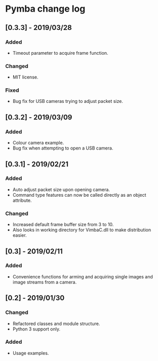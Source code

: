 # Pymba change log

## [0.3.3] - 2019/03/28
### Added
- Timeout parameter to acquire frame function.
### Changed
- MIT license.
### Fixed
- Bug fix for USB cameras trying to adjust packet size.

## [0.3.2] - 2019/03/09
### Added
- Colour camera example.
- Bug fix when attempting to open a USB camera.

## [0.3.1] - 2019/02/21
### Added
- Auto adjust packet size upon opening camera.
- Command type features can now be called directly as an object attribute.
### Changed
- Increased default frame buffer size from 3 to 10.
- Also looks in working directory for VimbaC.dll to make distribution easier.

## [0.3] - 2019/02/11
### Added
- Convenience functions for arming and acquiring single images and image streams from a camera.

## [0.2] - 2019/01/30
### Changed
- Refactored classes and module structure.
- Python 3 support only.
### Added
- Usage examples.
